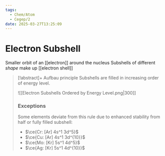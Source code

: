 ```yaml
---
tags:
  - Chem/Atom
  - Cegep/2
date: 2025-03-27T13:25:09
---
```


# Electron Subshell

Smaller orbit of an [[electron]] around the nucleus
Subshells of different *shape* make up [[electron shell]]

> [!abstract]+ Aufbau principle
> Subshells are filled in increasing order of energy level.
>
> ![[Electron Subshells Ordered by Energy Level.png|300]]
>
> ### Exceptions
>
> Some elements deviate from this rule due to enhanced stability from half or fully filled subshell:
>
> - $\ce{Cr: [Ar] 4s^1 3d^5}$
> - $\ce{Cu: [Ar] 4s^1 3d^{10}}$
> - $\ce{Mo: [Kr] 5s^1 4d^5}$
> - $\ce{Ag: [Kr] 5s^1 4d^{10}}$
